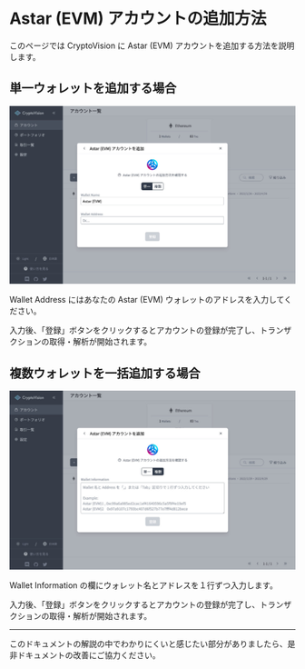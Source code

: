 # Astar (EVM) アカウントの追加方法

このページでは CryptoVision に Astar (EVM) アカウントを追加する方法を説明します。

## 単一ウォレットを追加する場合

![](../../assets/img/account-chain-astar-ja-1.jpg)

Wallet Address にはあなたの Astar (EVM) ウォレットのアドレスを入力してください。

入力後、「登録」ボタンをクリックするとアカウントの登録が完了し、トランザクションの取得・解析が開始されます。

## 複数ウォレットを一括追加する場合

![](../../assets/img/account-chain-astar-ja-2.jpg)

Wallet Information の欄にウォレット名とアドレスを１行ずつ入力します。

入力後、「登録」ボタンをクリックするとアカウントの登録が完了し、トランザクションの取得・解析が開始されます。

---

このドキュメントの解説の中でわかりにくいと感じたい部分がありましたら、是非ドキュメントの改善にご協力ください。
